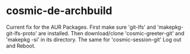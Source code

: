 # cosmic-de-archbuild
Current fix for the AUR Packages.
First make sure 'git-lfs' and 'makepkg-git-lfs-proto' are installed. 
Then download/clone 'cosmic-greeter-git' and 'makepkg -si' in its directory.
The same for 'cosmic-session-git'
Log out and Reboot.
